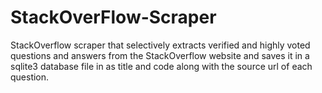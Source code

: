 # StackOverFlow-Scraper
StackOverflow scraper that selectively extracts verified and highly voted questions and answers from the StackOverflow website and saves it in a sqlite3 database file in as title and code along with the source url of each question. 
